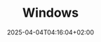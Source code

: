 ---
weight: 999
title: "Windows"
description: "[Applications](./windows/applications) • [Misc](./windows/misc)"
icon: "window"
date: "2025-04-04T04:16:04+02:00"
lastmod: "2025-04-04T04:16:04+02:00"
toc: true
---